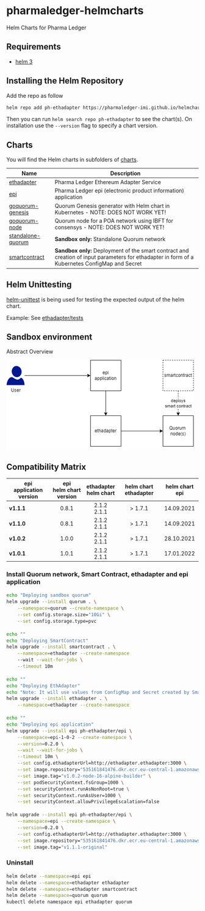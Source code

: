 # pharmaledger-helmcharts

Helm Charts for Pharma Ledger

## Requirements

- [helm 3](https://helm.sh/docs/intro/install/)

## Installing the Helm Repository

Add the repo as follow

```bash
helm repo add ph-ethadapter https://pharmaledger-imi.github.io/helmchart-ethadapter
```

Then you can run `helm search repo ph-ethadapter` to see the chart(s). On installation use the `--version` flag to specify a chart version.

## Charts

You will find the Helm charts in subfolders of [charts](charts).

| Name | Description |
| ---- | ------ |
| [ethadapter](charts/ethadapter/README.md) | Pharma Ledger Ethereum Adapter Service |
| [epi](charts/epi/README.md) | Pharma Ledger epi (electronic product information) application |
| [goquorum-genesis](charts/goquorum-genesis-dev/README.md) | Quorum Genesis generator with Helm chart in Kubernetes - NOTE: DOES NOT WORK YET!|
| [goquorum-node](charts/goquorum-node-dev/README.md) | Quorum node for a POA network using IBFT for consensys - NOTE: DOES NOT WORK YET!|
| [standalone-quorum](charts/standalone-quorum/README.md) | **Sandbox only:** Standalone Quorum network |
| [smartcontract](charts/smartcontract/README.md) | **Sandbox only:** Deployment of the smart contract and creation of input parameters for ethadapter in form of a Kubernetes ConfigMap and Secret |

## Helm Unittesting

[helm-unittest](https://github.com/quintush/helm-unittest) is being used for testing the expected output of the helm chart.

Example: See [ethadapter/tests](./charts/ethadapter/tests)

## Sandbox environment

Abstract Overview

![Abstract Overview](docs/sandbox_abstract_overview.drawio.png)

## Compatibility Matrix

| epi **application version** 	| epi<br/>helm chart version 	| ethadapter<br/>helm chart  | helm chart ethadapter | helm chart epi |
|---------------------------|:---------------:	|:----------------:	|:----------:	|:------------:	|
| **v1.1.1**       	|      0.8.1      	|  2.1.2<br>2.1.1  	|   > 1.7.1  	|  14.09.2021  	|
| **v1.1.0**       	|      0.8.1      	|  2.1.2<br>2.1.1  	|   > 1.7.1  	|  14.09.2021  	|
| **v1.0.2**       	|      1.0.0      	|  2.1.2<br>2.1.1  	|   > 1.7.1  	|  28.10.2021  	|
| **v1.0.1**     	|      1.0.1      	|  2.1.2<br>2.1.1  	|   > 1.7.1  	|  17.01.2022  	|

### Install Quorum network, Smart Contract, ethadapter and epi application

```bash
echo "Deploying sandbox quorum"
helm upgrade --install quorum . \
    --namespace=quorum --create-namespace \
    --set config.storage.size="10Gi" \
    --set config.storage.type=pvc

echo ""
echo "Deploying SmartContract"
helm upgrade --install smartcontract . \
    --namespace=ethadapter --create-namespace
    --wait --wait-for-jobs \
    --timeout 10m

echo ""
echo "Deploying EthAdapter"
echo "Note: It will use values from ConfigMap and Secret created by SmartContract deployment"
helm upgrade --install ethadapter . \
    --namespace=ethadapter --create-namespace

echo ""
echo "Deploying epi application"
helm upgrade --install epi ph-ethadapter/epi \
    --namespace=epi-1-0-2 --create-namespace \
    --version=0.2.0 \
    --wait --wait-for-jobs \
    --timeout 10m \
    --set config.ethadapterUrl=http://ethadapter.ethadapter:3000 \
    --set image.repository="535161841476.dkr.ecr.eu-central-1.amazonaws.com/torsten-pharmaledger-epi" \
    --set image.tag="v1.0.2-node-16-alpine-builder" \
    --set podSecurityContext.fsGroup=1000 \
    --set securityContext.runAsNonRoot=true \
    --set securityContext.runAsUser=1000 \
    --set securityContext.allowPrivilegeEscalation=false

helm upgrade --install epi ph-ethadapter/epi \
    --namespace=epi --create-namespace \
    --version=0.2.0 \
    --set config.ethadapterUrl=http://ethadapter.ethadapter:3000 \
    --set image.repository="535161841476.dkr.ecr.eu-central-1.amazonaws.com/torsten-pharmaledger-epi" \
    --set image.tag="v1.1.1-original"


```

### Uninstall

```bash
helm delete --namespace=epi epi
helm delete --namespace=ethadapter ethadapter
helm delete --namespace=ethadapter smartcontract
helm delete --namespace=quorum quorum
kubectl delete namespace epi ethadapter quorum

```
